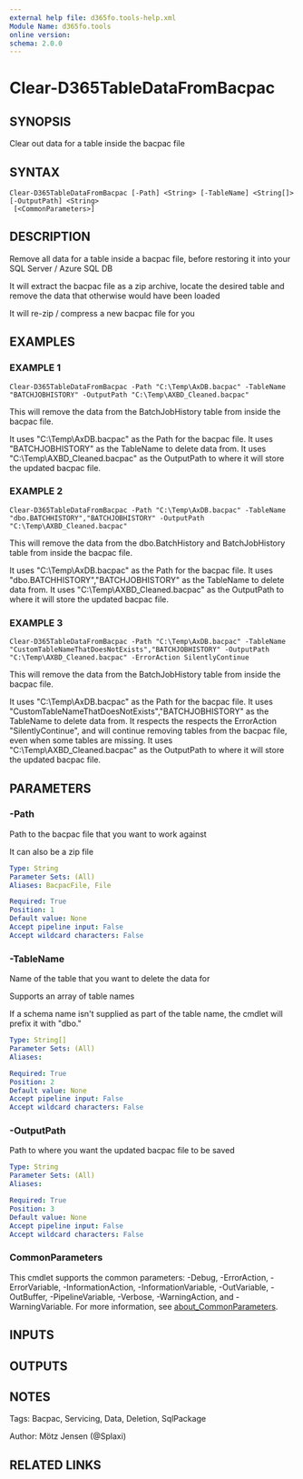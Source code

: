 ```yaml
---
external help file: d365fo.tools-help.xml
Module Name: d365fo.tools
online version:
schema: 2.0.0
---
```


# Clear-D365TableDataFromBacpac

## SYNOPSIS
Clear out data for a table inside the bacpac file

## SYNTAX

```
Clear-D365TableDataFromBacpac [-Path] <String> [-TableName] <String[]> [-OutputPath] <String>
 [<CommonParameters>]
```

## DESCRIPTION
Remove all data for a table inside a bacpac file, before restoring it into your SQL Server / Azure SQL DB

It will extract the bacpac file as a zip archive, locate the desired table and remove the data that otherwise would have been loaded

It will re-zip / compress a new bacpac file for you

## EXAMPLES

### EXAMPLE 1
```
Clear-D365TableDataFromBacpac -Path "C:\Temp\AxDB.bacpac" -TableName "BATCHJOBHISTORY" -OutputPath "C:\Temp\AXBD_Cleaned.bacpac"
```

This will remove the data from the BatchJobHistory table from inside the bacpac file.

It uses "C:\Temp\AxDB.bacpac" as the Path for the bacpac file.
It uses "BATCHJOBHISTORY" as the TableName to delete data from.
It uses "C:\Temp\AXBD_Cleaned.bacpac" as the OutputPath to where it will store the updated bacpac file.

### EXAMPLE 2
```
Clear-D365TableDataFromBacpac -Path "C:\Temp\AxDB.bacpac" -TableName "dbo.BATCHHISTORY","BATCHJOBHISTORY" -OutputPath "C:\Temp\AXBD_Cleaned.bacpac"
```

This will remove the data from the dbo.BatchHistory and BatchJobHistory table from inside the bacpac file.

It uses "C:\Temp\AxDB.bacpac" as the Path for the bacpac file.
It uses "dbo.BATCHHISTORY","BATCHJOBHISTORY" as the TableName to delete data from.
It uses "C:\Temp\AXBD_Cleaned.bacpac" as the OutputPath to where it will store the updated bacpac file.

### EXAMPLE 3
```
Clear-D365TableDataFromBacpac -Path "C:\Temp\AxDB.bacpac" -TableName "CustomTableNameThatDoesNotExists","BATCHJOBHISTORY" -OutputPath "C:\Temp\AXBD_Cleaned.bacpac" -ErrorAction SilentlyContinue
```

This will remove the data from the BatchJobHistory table from inside the bacpac file.

It uses "C:\Temp\AxDB.bacpac" as the Path for the bacpac file.
It uses "CustomTableNameThatDoesNotExists","BATCHJOBHISTORY" as the TableName to delete data from.
It respects the respects the ErrorAction "SilentlyContinue", and will continue removing tables from the bacpac file, even when some tables are missing.
It uses "C:\Temp\AXBD_Cleaned.bacpac" as the OutputPath to where it will store the updated bacpac file.

## PARAMETERS

### -Path
Path to the bacpac file that you want to work against

It can also be a zip file

```yaml
Type: String
Parameter Sets: (All)
Aliases: BacpacFile, File

Required: True
Position: 1
Default value: None
Accept pipeline input: False
Accept wildcard characters: False
```

### -TableName
Name of the table that you want to delete the data for

Supports an array of table names

If a schema name isn't supplied as part of the table name, the cmdlet will prefix it with "dbo."

```yaml
Type: String[]
Parameter Sets: (All)
Aliases:

Required: True
Position: 2
Default value: None
Accept pipeline input: False
Accept wildcard characters: False
```

### -OutputPath
Path to where you want the updated bacpac file to be saved

```yaml
Type: String
Parameter Sets: (All)
Aliases:

Required: True
Position: 3
Default value: None
Accept pipeline input: False
Accept wildcard characters: False
```

### CommonParameters
This cmdlet supports the common parameters: -Debug, -ErrorAction, -ErrorVariable, -InformationAction, -InformationVariable, -OutVariable, -OutBuffer, -PipelineVariable, -Verbose, -WarningAction, and -WarningVariable. For more information, see [about_CommonParameters](http://go.microsoft.com/fwlink/?LinkID=113216).

## INPUTS

## OUTPUTS

## NOTES
Tags: Bacpac, Servicing, Data, Deletion, SqlPackage

Author: Mötz Jensen (@Splaxi)

## RELATED LINKS
